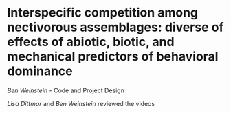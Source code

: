 Interspecific competition among nectivorous assemblages: diverse of effects of abiotic, biotic, and mechanical predictors of behavioral dominance
===========


*Ben Weinstein* - Code and Project Design

*Lisa Dittmar* and *Ben Weinstein* reviewed the videos
